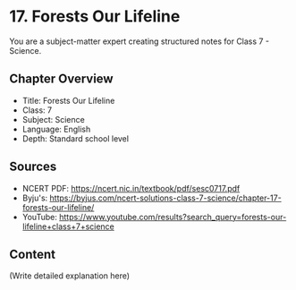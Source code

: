 # 17. Forests Our Lifeline

You are a subject-matter expert creating structured notes for Class 7 - Science.

## Chapter Overview
- Title: Forests Our Lifeline
- Class: 7
- Subject: Science
- Language: English
- Depth: Standard school level

## Sources
- NCERT PDF: https://ncert.nic.in/textbook/pdf/sesc0717.pdf
- Byju's: https://byjus.com/ncert-solutions-class-7-science/chapter-17-forests-our-lifeline/
- YouTube: https://www.youtube.com/results?search_query=forests-our-lifeline+class+7+science

## Content
(Write detailed explanation here)
